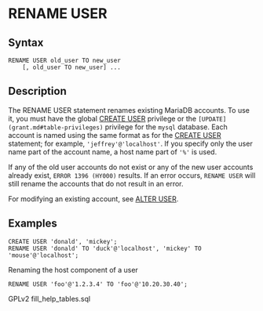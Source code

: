 
# RENAME USER

## Syntax


```
RENAME USER old_user TO new_user
    [, old_user TO new_user] ...
```

## Description


The RENAME USER statement renames existing MariaDB accounts. To use it,
you must have the global [CREATE USER](grant.md#global-privileges) privilege
or the `[UPDATE](grant.md#table-privileges)` privilege for the `mysql` database.
Each account is named using the same format as for the [CREATE USER](create-user.md)
statement; for example, `'jeffrey'@'localhost'`.
If you specify only the user name part of the account name, a host
name part of `'%'` is used.


If any of the old user accounts do not exist or any of the new user accounts already
exist, `ERROR 1396 (HY000)` results. If an error occurs, `RENAME USER`
will still rename the accounts that do not result in an error.


For modifying an existing account, see [ALTER USER](alter-user.md).


## Examples


```
CREATE USER 'donald', 'mickey';
RENAME USER 'donald' TO 'duck'@'localhost', 'mickey' TO 'mouse'@'localhost';
```

Renaming the host component of a user


```
RENAME USER 'foo'@'1.2.3.4' TO 'foo'@'10.20.30.40';
```


GPLv2 fill_help_tables.sql

